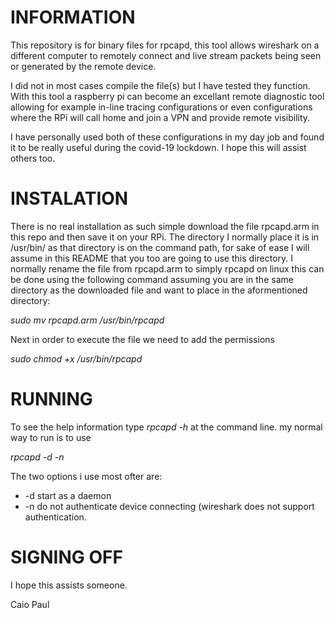 # INFORMATION

This repository is for binary files for rpcapd, this tool allows wireshark on a different computer to remotely connect 
and live stream packets being seen or generated by the remote device.

I did not in most cases compile the file(s) but I have tested they function.
With this tool a raspberry pi can become an excellant remote diagnostic tool allowing for example in-line tracing configurations
or even configurations where the RPi will call home and join a VPN and provide remote visibility.

I have personally used both of these configurations in my day job and found it to be really useful during the covid-19 lockdown.
I hope this will assist others too.

# INSTALATION
There is no real installation as such simple download the file rpcapd.arm in this repo and then save it on your RPi.
The directory I normally place it is in /usr/bin/ as that directory is on the command path, for sake of ease I will assume in this README that you too are going to use this directory.
I normally rename the file from rpcapd.arm to simply rpcapd on linux this can be done using the following 
command assuming you are in the same directory as the downloaded file and want to place in the aformentioned directory:

*sudo mv rpcapd.arm /usr/bin/rpcapd*

Next in order to execute the file we need to add the permissions

*sudo chmod +x /usr/bin/rpcapd*

# RUNNING
To see the help information type *rpcapd -h* at the command line.
my normal way to run is to use

*rpcapd -d -n*

The two options i use most ofter are:

* -d  start as a daemon
* -n  do not authenticate device connecting (wireshark does not support authentication.

# SIGNING OFF
I hope this assists someone.

Caio
Paul

